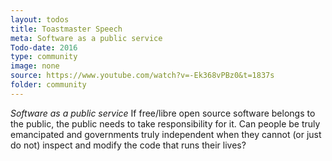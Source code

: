 ```yaml
---
layout: todos
title: Toastmaster Speech
meta: Software as a public service
Todo-date: 2016
type: community
image: none
source: https://www.youtube.com/watch?v=-Ek368vPBz0&t=1837s
folder: community
---
```


*Software as a public service* If free/libre open source software belongs to the public, the public needs to take responsibility for it. Can people be truly emancipated and governments truly independent when they cannot (or just do not) inspect and modify the code that runs their lives?


